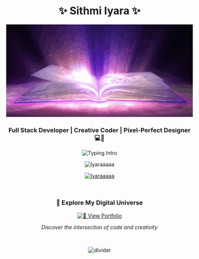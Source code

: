<h1 align="center">✨ Sithmi Iyara ✨</h1>

<p align="center">
 <img src="https://github.com/Iyaraaaaa/Iyaraaaaa/raw/main/bg.gif" width="600" height="250">
</p>

<h3 align="center">Full Stack Developer | Creative Coder | Pixel-Perfect Designer 💻🎨</h3>

<p align="center">
 <img src="https://readme-typing-svg.demolab.com?font=Fira+Code&weight=600&size=24&pause=1000&color=FF6EC7&center=true&vCenter=true&width=500&lines=Hi+I'm+Sithmi+Iyara+from+Sri+Lanka!;Passionate+about+Code%2C+Creativity.;Turning+Ideas+into+Reality+%F0%9F%94%A5" alt="Typing Intro" />
</p>

<p align="center"> 
 <img src="https://komarev.com/ghpvc/?username=Iyaraaaaa&label=Profile%20views&color=0e75b6&style=flat" alt="Iyaraaaaa" /> 
</p>

<p align="center">
 <a href="https://github.com/ryo-ma/github-profile-trophy">
   <img src="https://github-profile-trophy.vercel.app/?username=Iyaraaaaa&theme=juicyfresh" alt="Iyaraaaaa" />
 </a>
</p>

<br>

<div align="center">
 
### 🌟 Explore My Digital Universe

[![💫 View Portfolio](https://img.shields.io/badge/💫%20View%20Portfolio-6366F1?style=for-the-badge&logo=sparkles&logoColor=white&labelColor=1E293B&shadowColor=6366F1)](https://iyaraaaaa.github.io/protofilio)

*Discover the intersection of code and creativity*

</div>

<br>

<p align="center">
 <img src="https://user-images.githubusercontent.com/73097560/115834477-dbab4500-a447-11eb-908a-139a6edaec5c.gif" alt="divider">
</p>
